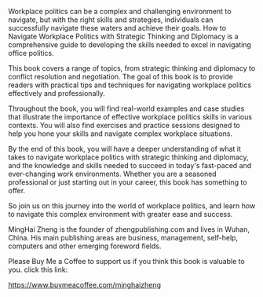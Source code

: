 
Workplace politics can be a complex and challenging environment to navigate, but with the right skills and strategies, individuals can successfully navigate these waters and achieve their goals. How to Navigate Workplace Politics with Strategic Thinking and Diplomacy is a comprehensive guide to developing the skills needed to excel in navigating office politics.

This book covers a range of topics, from strategic thinking and diplomacy to conflict resolution and negotiation. The goal of this book is to provide readers with practical tips and techniques for navigating workplace politics effectively and professionally.

Throughout the book, you will find real-world examples and case studies that illustrate the importance of effective workplace politics skills in various contexts. You will also find exercises and practice sessions designed to help you hone your skills and navigate complex workplace situations.

By the end of this book, you will have a deeper understanding of what it takes to navigate workplace politics with strategic thinking and diplomacy, and the knowledge and skills needed to succeed in today's fast-paced and ever-changing work environments. Whether you are a seasoned professional or just starting out in your career, this book has something to offer.

So join us on this journey into the world of workplace politics, and learn how to navigate this complex environment with greater ease and success.

MingHai Zheng is the founder of zhengpublishing.com and lives in Wuhan, China. His main publishing areas are business, management, self-help, computers and other emerging foreword fields.

Please Buy Me a Coffee to support us if you think this book is valuable to you. click this link:

https://www.buymeacoffee.com/minghaizheng
